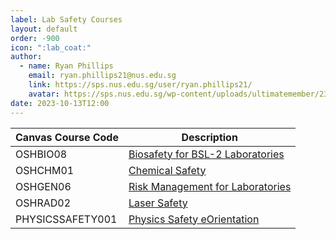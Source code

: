 ```yaml
---
label: Lab Safety Courses
layout: default
order: -900
icon: ":lab_coat:"
author:
  - name: Ryan Phillips
    email: ryan.phillips21@nus.edu.sg
    link: https://sps.nus.edu.sg/user/ryan.phillips21/
    avatar: https://sps.nus.edu.sg/wp-content/uploads/ultimatemember/232/profile_photo.jpg
date: 2023-10-13T12:00
---
```


| Canvas Course Code | Description                                                                |
|--------------------|----------------------------------------------------------------------------|
| OSHBIO08           | [Biosafety for BSL-2 Laboratories](https://canvas.nus.edu.sg/courses/36140)|
| OSHCHM01           | [Chemical Safety](https://canvas.nus.edu.sg/courses/36128)                 |
| OSHGEN06           | [Risk Management for Laboratories](https://canvas.nus.edu.sg/courses/36152)|
| OSHRAD02           | [Laser Safety](https://canvas.nus.edu.sg/courses/36143)                    |
| PHYSICSSAFETY001   | [Physics Safety eOrientation](https://canvas.nus.edu.sg/courses/9512)      |